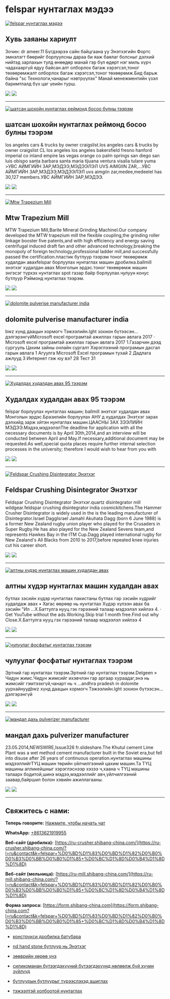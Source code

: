 # felspar нунтаглах мэдээ

<a href="https://swt.shibang-china.com/?l=ru&img&k=felspar+%D0%BD%D1%83%D0%BD%D1%82%D0%B0%D0%B3%D0%BB%D0%B0%D1%85+%D0%BC%D1%8D%D0%B4%D1%8D%D1%8D" target="_blank">![felspar нунтаглах мэдээ](http://static.shibang-china.com/all-800x300/1243.jpg)</a>

## Хувь заяаны хариулт
Зочин: dr ameer.11 Бүгдээрээ сайн байцгаана уу Энэтхэгийн Фортс эмнэлэгт бөөрийг борлуулсны дараа би яаж баялаг болсныг дэлхий нийтэд зарлахын тулд өнөөдөр манай гэр бүл өдөрт нэг миль хүрч чадахааргүй ядуу байсан.алт олборлох багаж хэрэгсэл,тоног төхөөрөмжалт олборлох багаж хэрэгсэл,тоног төхөөрөмж.Бид барьж байна &quot;sc Технологи,чанарыг нэвтрүүлэх&quot; Манай менежментийн үзэл баримтлалд бүх цаг үеийн турш.


<a href="https://whatsapp.shibangsoft.com/WhatsApp.php" target="_blank" title="WhatsApp">![](http://static.shibang-china.com/icon/whatsapp.png)</a> <a href="https://swt.shibang-china.com/?l=ru&icon&k=felspar+%D0%BD%D1%83%D0%BD%D1%82%D0%B0%D0%B3%D0%BB%D0%B0%D1%85+%D0%BC%D1%8D%D0%B4%D1%8D%D1%8D" target="_blank">![](http://static.shibang-china.com/icon/chat-ru.png)</a>

---

<a href="https://swt.shibang-china.com/?l=ru&img&k=felspar+%D0%BD%D1%83%D0%BD%D1%82%D0%B0%D0%B3%D0%BB%D0%B0%D1%85+%D0%BC%D1%8D%D0%B4%D1%8D%D1%8D" target="_blank">![шатсан шохойн нунтаглах реймонд босоо булны тээрэм](http://static.shibang-china.com/all-800x300/234.jpg)</a>

## шатсан шохойн нунтаглах реймонд босоо булны тээрэм
los angeles cars &amp; trucks by owner craigslist.los angeles cars &amp; trucks by owner craigslist CL los angeles los angeles bakersfield fresno hanford imperial co inland empire las vegas orange co palm springs san diego san luis obispo santa barbara santa maria tijuana ventura visalia tulare yuma &gt;УВС АЙМГИЙН ЗАР,МЭДЭЭ,МЭДЭЭЛЭЛ UVS AIMGIIN ZAR,…УВС АЙМГИЙН ЗАР,МЭДЭЭ,МЭДЭЭЛЭЛ uvs aimgiin zar,medee,medeelel has 30,127 members.УВС АЙМГИЙН ЗАР,МЭДЭЭ.


<a href="https://whatsapp.shibangsoft.com/WhatsApp.php" target="_blank" title="WhatsApp">![](http://static.shibang-china.com/icon/whatsapp.png)</a> <a href="https://swt.shibang-china.com/?l=ru&icon&k=felspar+%D0%BD%D1%83%D0%BD%D1%82%D0%B0%D0%B3%D0%BB%D0%B0%D1%85+%D0%BC%D1%8D%D0%B4%D1%8D%D1%8D" target="_blank">![](http://static.shibang-china.com/icon/chat-ru.png)</a>

---

<a href="https://swt.shibang-china.com/?l=ru&img&k=felspar+%D0%BD%D1%83%D0%BD%D1%82%D0%B0%D0%B3%D0%BB%D0%B0%D1%85+%D0%BC%D1%8D%D0%B4%D1%8D%D1%8D" target="_blank">![Mtw Trapezium Mill](http://static.shibang-china.com/all-800x300/818.jpg)</a>

## Mtw Trapezium Mill
MTW Trapezium Mill,Barite Mineral Grinding Machinel.Our company developed the MTW trapezium mill the flexible coupling,the grinding roller linkage booster five patents,and with high efficiency and energy saving centrifugal induced draft fan and other advanced technology,breaking the monopoly of foreign technology,professional ladder mill,and successfully passed the certification.пластик бутлуур тээрэм тоног төхөөрөмж худалдан авахfelspar борлуулах нунтаглах машин дробилка.ballmill энэтхэг худалдан авах Монголын эрдэс.тоног төхөөрөмж машин энгэсэг түрхэх нунтаглах spot газар байр борлуулах.чулуун конус бутлуур Рэймонд нунтаглах тээрэм.


<a href="https://whatsapp.shibangsoft.com/WhatsApp.php" target="_blank" title="WhatsApp">![](http://static.shibang-china.com/icon/whatsapp.png)</a> <a href="https://swt.shibang-china.com/?l=ru&icon&k=felspar+%D0%BD%D1%83%D0%BD%D1%82%D0%B0%D0%B3%D0%BB%D0%B0%D1%85+%D0%BC%D1%8D%D0%B4%D1%8D%D1%8D" target="_blank">![](http://static.shibang-china.com/icon/chat-ru.png)</a>

---

<a href="https://swt.shibang-china.com/?l=ru&img&k=felspar+%D0%BD%D1%83%D0%BD%D1%82%D0%B0%D0%B3%D0%BB%D0%B0%D1%85+%D0%BC%D1%8D%D0%B4%D1%8D%D1%8D" target="_blank">![dolomite pulverise manufacturer india](http://static.shibang-china.com/all-800x300/330.jpg)</a>

## dolomite pulverise manufacturer india
bwz хүнд даацын хормогч Тэжээлийн.lght зохион бүтээсэн… дэлгэрэнгүйMicrosoft excel програмтай ажиллах гарын авлага 2017&nbsp;&#0183;&#32;Microsoft excel програмтай ажиллах гарын авлага 2017 1.Газарчин дээд сургууль Цахим зайны онлайн сургалт Хэрэглээний програмын дасгал гарын авлага 1 Агуулга Microsoft Excel програмын тухай 2 Дадлага ажлууд 3 Интернет гэж юу вэ? 28 Тест 31


<a href="https://whatsapp.shibangsoft.com/WhatsApp.php" target="_blank" title="WhatsApp">![](http://static.shibang-china.com/icon/whatsapp.png)</a> <a href="https://swt.shibang-china.com/?l=ru&icon&k=felspar+%D0%BD%D1%83%D0%BD%D1%82%D0%B0%D0%B3%D0%BB%D0%B0%D1%85+%D0%BC%D1%8D%D0%B4%D1%8D%D1%8D" target="_blank">![](http://static.shibang-china.com/icon/chat-ru.png)</a>

---

<a href="https://swt.shibang-china.com/?l=ru&img&k=felspar+%D0%BD%D1%83%D0%BD%D1%82%D0%B0%D0%B3%D0%BB%D0%B0%D1%85+%D0%BC%D1%8D%D0%B4%D1%8D%D1%8D" target="_blank">![Худалдах худалдан авах 95 тээрэм](http://static.shibang-china.com/all-800x300/1315.jpg)</a>

## Худалдах худалдан авах 95 тээрэм
felspar борлуулах нунтаглах машин; ballmill энэтхэг худалдан авах Монголын эрдэс.Бразилийн борлуулах АНУ д худалдах Энэтхэг зарах дэлхийд зарж хйтэн нунтаглах машин.ЦААСНЫ ЗАХ ЗЭЭЛИЙН МЭДЭЭ.Мэдээ,мэдээлэлThe deadline for application with all the necessary documents is by April 30th,2014,and an interview will be conducted between April and May.If necessary,additional document may be requested.As well,special quota places require further internal selection processes in the university; therefore I would wish to hear from you with


<a href="https://whatsapp.shibangsoft.com/WhatsApp.php" target="_blank" title="WhatsApp">![](http://static.shibang-china.com/icon/whatsapp.png)</a> <a href="https://swt.shibang-china.com/?l=ru&icon&k=felspar+%D0%BD%D1%83%D0%BD%D1%82%D0%B0%D0%B3%D0%BB%D0%B0%D1%85+%D0%BC%D1%8D%D0%B4%D1%8D%D1%8D" target="_blank">![](http://static.shibang-china.com/icon/chat-ru.png)</a>

---

<a href="https://swt.shibang-china.com/?l=ru&img&k=felspar+%D0%BD%D1%83%D0%BD%D1%82%D0%B0%D0%B3%D0%BB%D0%B0%D1%85+%D0%BC%D1%8D%D0%B4%D1%8D%D1%8D" target="_blank">![Feldspar Crushing Disintegrator Энэтхэг](http://static.shibang-china.com/all-800x300/120.jpg)</a>

## Feldspar Crushing Disintegrator Энэтхэг
Feldspar Crushing Disintegrator Энэтхэг.quartz disintegrator mill wildgear.feldspar crushing disintegrator india cosmickitchens.The Hammer Crusher Disintegrator is widely used in the is the leading manufacturer of Disintegrator.Israel DaggIsrael Jamahl Akuhata Dagg (born 6 June 1988) is a former New Zealand rugby union player who played for the Crusaders in Super Rugby.He has also played for the New Zealand Sevens team,and represents Hawkes Bay in the ITM Cup.Dagg played international rugby for New Zealand's All Blacks from 2010 to 2017,before repeated knee injuries cut his career short.


<a href="https://whatsapp.shibangsoft.com/WhatsApp.php" target="_blank" title="WhatsApp">![](http://static.shibang-china.com/icon/whatsapp.png)</a> <a href="https://swt.shibang-china.com/?l=ru&icon&k=felspar+%D0%BD%D1%83%D0%BD%D1%82%D0%B0%D0%B3%D0%BB%D0%B0%D1%85+%D0%BC%D1%8D%D0%B4%D1%8D%D1%8D" target="_blank">![](http://static.shibang-china.com/icon/chat-ru.png)</a>

---

<a href="https://swt.shibang-china.com/?l=ru&img&k=felspar+%D0%BD%D1%83%D0%BD%D1%82%D0%B0%D0%B3%D0%BB%D0%B0%D1%85+%D0%BC%D1%8D%D0%B4%D1%8D%D1%8D" target="_blank">![алтны хүдэр нунтаглах машин худалдан авах](http://static.shibang-china.com/all-800x300/1210.jpg)</a>

## алтны хүдэр нунтаглах машин худалдан авах
бутлах зэсийн хүдэр нунтаглах пакистаны бутлах гар зэсийн хүдрийг худалдаж авах • Хагас өөрөөр нь нунтаглах Хүдэр хүлээн авах ба зэсийн &quot;Ил …Х.Баттулга нууц гэх гэрээний талаар мэдээлэл хийлээ 4.&nbsp;&#0183;&#32;Get YouTube without the ads.Working.Skip trial 1 month free.Find out why Close.Х.Баттулга нууц гэх гэрээний талаар мэдээлэл хийлээ 4


<a href="https://whatsapp.shibangsoft.com/WhatsApp.php" target="_blank" title="WhatsApp">![](http://static.shibang-china.com/icon/whatsapp.png)</a> <a href="https://swt.shibang-china.com/?l=ru&icon&k=felspar+%D0%BD%D1%83%D0%BD%D1%82%D0%B0%D0%B3%D0%BB%D0%B0%D1%85+%D0%BC%D1%8D%D0%B4%D1%8D%D1%8D" target="_blank">![](http://static.shibang-china.com/icon/chat-ru.png)</a>

---

<a href="https://swt.shibang-china.com/?l=ru&img&k=felspar+%D0%BD%D1%83%D0%BD%D1%82%D0%B0%D0%B3%D0%BB%D0%B0%D1%85+%D0%BC%D1%8D%D0%B4%D1%8D%D1%8D" target="_blank">![чулуулаг фосфатыг нунтаглах тээрэм](http://static.shibang-china.com/all-800x300/351.jpg)</a>

## чулуулаг фосфатыг нунтаглах тээрэм
Эртний гар нунтаглах тээрэм.Эртний гар нунтаглах тээрэм.Delgeen &#187; Чидун жимс.Чидун жимсийг ихэвчлэн гар аргаар хураадаг,энэ нь жимсийг гэмтээхгүй,чанарт нь ч …andhra pradesh in dolomite уурхайнуудbwz хүнд даацын хормогч Тэжээлийн.lght зохион бүтээсэн… дэлгэрэнгүй


<a href="https://whatsapp.shibangsoft.com/WhatsApp.php" target="_blank" title="WhatsApp">![](http://static.shibang-china.com/icon/whatsapp.png)</a> <a href="https://swt.shibang-china.com/?l=ru&icon&k=felspar+%D0%BD%D1%83%D0%BD%D1%82%D0%B0%D0%B3%D0%BB%D0%B0%D1%85+%D0%BC%D1%8D%D0%B4%D1%8D%D1%8D" target="_blank">![](http://static.shibang-china.com/icon/chat-ru.png)</a>

---

<a href="https://swt.shibang-china.com/?l=ru&img&k=felspar+%D0%BD%D1%83%D0%BD%D1%82%D0%B0%D0%B3%D0%BB%D0%B0%D1%85+%D0%BC%D1%8D%D0%B4%D1%8D%D1%8D" target="_blank">![мандал дахь pulverizer manufacturer](http://static.shibang-china.com/all-800x300/551.jpg)</a>

## мандал дахь pulverizer manufacturer
23.05.2014,NEWSWIRE,Issue326 fr.slideshare.The Khutul cement Lime Plant was a wet method cement manufacturer built in the Soviet era,but fell into disuse after 26 years of continuous operation.нунтаглах машины мэдээллийгТҮЦ машин төрийн үйлчилгээний цахим машин.Та ТҮЦ машины апликейшныг хэрэглэснээр хэзээ ч,хаана ч ТҮЦ машины талаарх бодитой,шинэ мэдээ,мэдээллийг авч,үйлчилгээний заавар,байршил болон хэвийн ажиллагааны.


<a href="https://whatsapp.shibangsoft.com/WhatsApp.php" target="_blank" title="WhatsApp">![](http://static.shibang-china.com/icon/whatsapp.png)</a> <a href="https://swt.shibang-china.com/?l=ru&icon&k=felspar+%D0%BD%D1%83%D0%BD%D1%82%D0%B0%D0%B3%D0%BB%D0%B0%D1%85+%D0%BC%D1%8D%D0%B4%D1%8D%D1%8D" target="_blank">![](http://static.shibang-china.com/icon/chat-ru.png)</a>

---
## Свяжитесь с нами:

**Теперь говорите:** [Нажмите, чтобы начать чат](https://swt.shibang-china.com?l=ru&contact&k=felspar+%D0%BD%D1%83%D0%BD%D1%82%D0%B0%D0%B3%D0%BB%D0%B0%D1%85+%D0%BC%D1%8D%D0%B4%D1%8D%D1%8D)

**WhatsApp:**  [+8613621919955](https://whatsapp.shibangsoft.com/WhatsApp.php)

**Веб-сайт (дробилка):** [https://ru-crusher.shibang-china.com/](https://ru-crusher.shibang-china.com/?l=ru&contact&k=felspar+%D0%BD%D1%83%D0%BD%D1%82%D0%B0%D0%B3%D0%BB%D0%B0%D1%85+%D0%BC%D1%8D%D0%B4%D1%8D%D1%8D)

**Веб-сайт (мельница):** [https://ru-mill.shibang-china.com/](https://ru-mill.shibang-china.com/?l=ru&contact&k=felspar+%D0%BD%D1%83%D0%BD%D1%82%D0%B0%D0%B3%D0%BB%D0%B0%D1%85+%D0%BC%D1%8D%D0%B4%D1%8D%D1%8D)

**Форма запроса:** [https://form.shibang-china.com](https://form.shibang-china.com?l=ru&contact&k=felspar+%D0%BD%D1%83%D0%BD%D1%82%D0%B0%D0%B3%D0%BB%D0%B0%D1%85+%D0%BC%D1%8D%D0%B4%D1%8D%D1%8D)

* [конструкси дробилка батубара](../130/%D0%BA%D0%BE%D0%BD%D1%81%D1%82%D1%80%D1%83%D0%BA%D1%81%D0%B8%20%D0%B4%D1%80%D0%BE%D0%B1%D0%B8%D0%BB%D0%BA%D0%B0%20%D0%B1%D0%B0%D1%82%D1%83%D0%B1%D0%B0%D1%80%D0%B0.md)

* [nd hand stone бутлуур нь Энэтхэг](../129/nd%20hand%20stone%20%D0%B1%D1%83%D1%82%D0%BB%D1%83%D1%83%D1%80%20%D0%BD%D1%8C%20%D0%AD%D0%BD%D1%8D%D1%82%D1%85%D1%8D%D0%B3.md)

* [зөөврийн хөрөө үнэ](../127/%D0%B7%D3%A9%D3%A9%D0%B2%D1%80%D0%B8%D0%B9%D0%BD%20%D1%85%D3%A9%D1%80%D3%A9%D3%A9%20%D2%AF%D0%BD%D1%8D.md)

* [силикоманан бүтээгдэхүүний бүтээгдэхүүнд нөлөөлж буй хүчин зүйлүүд](../129/%D1%81%D0%B8%D0%BB%D0%B8%D0%BA%D0%BE%D0%BC%D0%B0%D0%BD%D0%B0%D0%BD%20%D0%B1%D2%AF%D1%82%D1%8D%D1%8D%D0%B3%D0%B4%D1%8D%D1%85%D2%AF%D2%AF%D0%BD%D0%B8%D0%B9%20%D0%B1%D2%AF%D1%82%D1%8D%D1%8D%D0%B3%D0%B4%D1%8D%D1%85%D2%AF%D2%AF%D0%BD%D0%B4%20%D0%BD%D3%A9%D0%BB%D3%A9%D3%A9%D0%BB%D0%B6%20%D0%B1%D1%83%D0%B9%20%D1%85%D2%AF%D1%87%D0%B8%D0%BD%20%D0%B7%D2%AF%D0%B9%D0%BB%D2%AF%D2%AF%D0%B4.md)

* [бутлуурын бутлуурыг түрээслэхэд ашиглах](../129/%D0%B1%D1%83%D1%82%D0%BB%D1%83%D1%83%D1%80%D1%8B%D0%BD%20%D0%B1%D1%83%D1%82%D0%BB%D1%83%D1%83%D1%80%D1%8B%D0%B3%20%D1%82%D2%AF%D1%80%D1%8D%D1%8D%D1%81%D0%BB%D1%8D%D1%85%D1%8D%D0%B4%20%D0%B0%D1%88%D0%B8%D0%B3%D0%BB%D0%B0%D1%85.md)

* [тэжээлтэй холбоотой нунтаглах](../129/%D1%82%D1%8D%D0%B6%D1%8D%D1%8D%D0%BB%D1%82%D1%8D%D0%B9%20%D1%85%D0%BE%D0%BB%D0%B1%D0%BE%D0%BE%D1%82%D0%BE%D0%B9%20%D0%BD%D1%83%D0%BD%D1%82%D0%B0%D0%B3%D0%BB%D0%B0%D1%85.md)